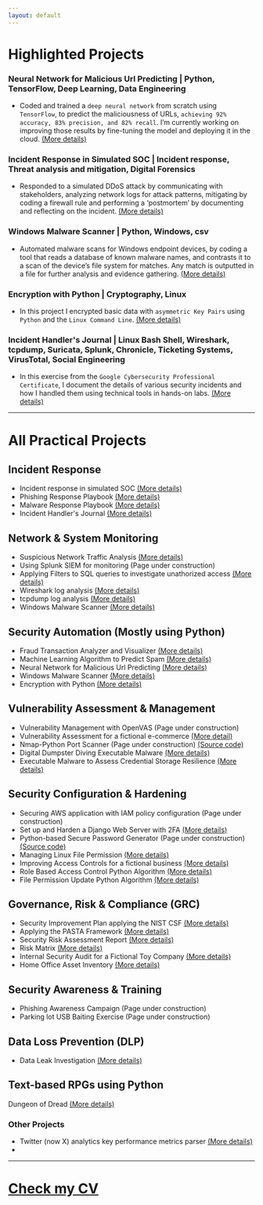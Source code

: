 ```yaml
---
layout: default
---
```


# Highlighted Projects

### Neural Network for Malicious Url Predicting | Python, TensorFlow, Deep Learning, Data Engineering

* Coded and trained a `deep neural network` from scratch using `TensorFlow`, to predict the maliciousness of URLs, `achieving 92% accuracy, 83% precision, and 82% recall`. I’m currently working on improving those results by fine-tuning the model and deploying it in the cloud. [(More details)](./nn_malicious_url_pred.html)

### Incident Response in Simulated SOC | Incident response, Threat analysis and mitigation, Digital Forensics

* Responded to a simulated DDoS attack by communicating with stakeholders, analyzing network logs for attack patterns, mitigating by coding a firewall rule and performing a ‘postmortem’ by documenting and reflecting on the incident. [(More details)](./cyber_incident_response.html)

### Windows Malware Scanner | Python, Windows, csv

* Automated malware scans for Windows endpoint devices, by coding a tool that reads a database of known malware names, and contrasts it to a scan of the device’s file system for matches. Any match is outputted in a file for further analysis and evidence gathering. [(More details)](./malware_scanner.html)

### Encryption with Python | Cryptography, Linux

* In this project I encrypted basic data with `asymmetric Key Pairs` using `Python` and the `Linux Command Line`. [(More details)](./encrypt_python.html)

### Incident Handler's Journal | Linux Bash Shell, Wireshark, tcpdump, Suricata, Splunk, Chronicle, Ticketing Systems, VirusTotal, Social Engineering

* In this exercise from the `Google Cybersecurity Professional Certificate`, I document the details of various security incidents and how I handled them using technical tools in hands-on labs. [(More details)](./incident_handler_journal.html)

------------------------------------------------------------------------------------------------------------------------------------------------------------------------------------------------------------------------------

# All Practical Projects 

## Incident Response
* Incident response in simulated SOC [(More details)](./cyber_incident_response.html)
* Phishing Response Playbook [(More details)](./phishing_playbook.html)
* Malware Response Playbook [(More details)](./malware_response_playbook.html)
* Incident Handler's Journal [(More details)](./incident_handler_journal.html)

## Network & System Monitoring
* Suspicious Network Traffic Analysis [(More details)](./network_traffic_analysis.html)
* Using Splunk SIEM for monitoring (Page under construction)
* Applying Filters to SQL queries to investigate unathorized access [(More details)](./filter_sql.html)
* Wireshark log analysis [(More details)](./incident_report_brute.html)
* tcpdump log analysis [(More details)](./incident_report_syn_flood.html)
* Windows Malware Scanner [(More details)](./malware_scanner.html)

## Security Automation (Mostly using Python)
* Fraud Transaction Analyzer and Visualizer [(More details)](./fraud_analyzer_visualizer.html)
* Machine Learning Algorithm to Predict Spam [(More details)](./spam_detection_ml.html)
* Neural Network for Malicious Url Predicting [(More details)](./nn_malicious_url_pred.html)
* Windows Malware Scanner [(More details)](./malware_scanner.html)
* Encryption with Python [(More details)](./encrypt_python.html)

## Vulnerability Assessment & Management
* Vulnerability Management with OpenVAS (Page under construction)
* Vulnerability Assessment for a fictional e-commerce [(More detail)](./vulnerability_assessment.html)
* Nmap-Python Port Scanner (Page under construction) [(Source code)](https://github.com/Rafael-Santamaria-Ortega/Nmap_Vulnerability_Scanner)
* Digital Dumpster Diving Executable Malware [(More details)](./dumpster_diving.html)
* Executable Malware to Assess Credential Storage Resilience [(More details)](./steal_chrome_cred.html)

## Security Configuration & Hardening
* Securing AWS application with IAM policy configuration (Page under construction)
* Set up and Harden a Django Web Server with 2FA [(More details)](./set_and_secure_django_server.html)
* Python-based Secure Password Generator (Page under construction) [(Source code)](https://github.com/Rafael-Santamaria-Ortega/passpy.html)
* Managing Linux File Permission [(More details)](./linux_file_perm.html)
* Improving Access Controls for a fictional business [(More details)](./access_controls.html)
* Role Based Access Control Python Algorithm [(More details)](./rbac.html)
* File Permission Update Python Algorithm [(More details)](./file_update.html)

## Governance, Risk & Compliance (GRC)
* Security Improvement Plan applying the NIST CSF [(More details)](./nist_csf_applied.html)
* Applying the PASTA Framework [(More details)](./pasta_applied.html)
* Security Risk Assessment Report [(More details)](./sec_risk_assessment.html)
* Risk Matrix [(More details)](./risk_matrix.html)
* Internal Security Audit for a Fictional Toy Company [(More details)](./int_sec_audit.html)
* Home Office Asset Inventory [(More details)](./home_it_assests.html)

## Security Awareness & Training
* Phishing Awareness Campaign (Page under construction) 
* Parking lot USB Baiting Exercise (Page under construction)

## Data Loss Prevention (DLP)
* Data Leak Investigation [(More details)](./data_leak_investigation.html)

## Text-based RPGs using Python
Dungeon of Dread [(More details)](./dungeon_of_dread.html)

### Other Projects
* Twitter (now X) analytics key performance metrics parser [(More details)](./twitter_analytics.html)
* 
---

# [**Check my CV**](./CV.html)
